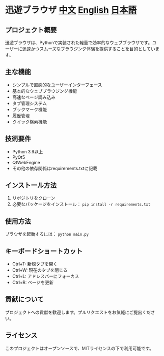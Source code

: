 # 迅遊ブラウザ [中文](https://github.com/Li-yu-ji/Xu-You-Browser/blob/main/README.md) [English](https://github.com/Li-yu-ji/Xu-You-Browser/blob/main/English-RADEME.md) [日本語](https://github.com/Li-yu-ji/Xu-You-Browser/blob/main/Japan-RADEME.md)

## プロジェクト概要
迅遊ブラウザは、Pythonで実装された軽量で効率的なウェブブラウザです。ユーザーに迅速かつスムーズなブラウジング体験を提供することを目的としています。

## 主な機能
- シンプルで直感的なユーザーインターフェース
- 基本的なウェブブラウジング機能
- 高速なページ読み込み
- タブ管理システム
- ブックマーク機能
- 履歴管理
- クイック検索機能

## 技術要件
- Python 3.6以上
- PyQt5
- QtWebEngine
- その他の依存関係はrequirements.txtに記載

## インストール方法
1. リポジトリをクローン
2. 必要なパッケージをインストール：
`pip install -r requirements.txt`

## 使用方法
ブラウザを起動するには：
`python main.py`

## キーボードショートカット
- Ctrl+T: 新規タブを開く
- Ctrl+W: 現在のタブを閉じる
- Ctrl+L: アドレスバーにフォーカス
- Ctrl+R: ページを更新

## 貢献について
プロジェクトへの貢献を歓迎します。プルリクエストをお気軽にご提出ください。

## ライセンス
このプロジェクトはオープンソースで、MITライセンスの下で利用可能です。
